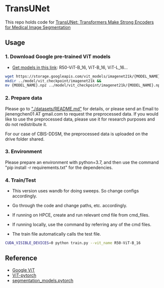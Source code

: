 # TransUNet
This repo holds code for [TransUNet: Transformers Make Strong Encoders for Medical Image Segmentation](https://arxiv.org/pdf/2102.04306.pdf)

## Usage

### 1. Download Google pre-trained ViT models
* [Get models in this link](https://console.cloud.google.com/storage/vit_models/): R50-ViT-B_16, ViT-B_16, ViT-L_16...
```bash
wget https://storage.googleapis.com/vit_models/imagenet21k/{MODEL_NAME}.npz &&
mkdir ../model/vit_checkpoint/imagenet21k &&
mv {MODEL_NAME}.npz ../model/vit_checkpoint/imagenet21k/{MODEL_NAME}.npz
```

### 2. Prepare data

Please go to ["./datasets/README.md"](datasets/README.md) for details, or please send an Email to jienengchen01 AT gmail.com to request the preprocessed data. If you would like to use the preprocessed data, please use it for research purposes and do not redistribute it.

For our case of CBIS-DDSM, the preprocessed data is uploaded on the drive folder shared. 

### 3. Environment

Please prepare an environment with python=3.7, and then use the command "pip install -r requirements.txt" for the dependencies.

### 4. Train/Test

- This version uses wandb for doing sweeps. So change configs accordingly. 
- Go through the code and change paths, etc. accordingly.
  
- If running on HPCE, create and run relevant cmd file from cmd_files.
- If running locally, use the command by referring any of the cmd files.
   
- The train file automatically calls the test file. 

```bash
CUDA_VISIBLE_DEVICES=0 python train.py --vit_name R50-ViT-B_16
```

## Reference
* [Google ViT](https://github.com/google-research/vision_transformer)
* [ViT-pytorch](https://github.com/jeonsworld/ViT-pytorch)
* [segmentation_models.pytorch](https://github.com/qubvel/segmentation_models.pytorch)
